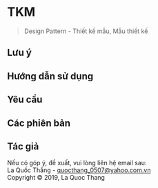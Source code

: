 # TKM
> Design Pattern - Thiết kế mẫu, Mẫu thiết kế

## Lưu ý

## Hướng dẫn sử dụng

## Yêu cầu

## Các phiên bản

## Tác giả

Nếu có góp ý, đề xuất, vui lòng liên hệ email sau:\
La Quốc Thắng - quocthang_0507@yahoo.com.vn\
Copyright © 2019, La Quoc Thang
